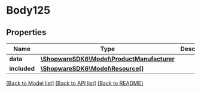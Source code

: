 # Body125

## Properties
Name | Type | Description | Notes
------------ | ------------- | ------------- | -------------
**data** | [**\ShopwareSDK6\Model\ProductManufacturer**](ProductManufacturer.md) |  | [optional] 
**included** | [**\ShopwareSDK6\Model\Resource[]**](Resource.md) |  | [optional] 

[[Back to Model list]](../../README.md#documentation-for-models) [[Back to API list]](../../README.md#documentation-for-api-endpoints) [[Back to README]](../../README.md)

